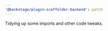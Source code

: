 ```yaml
---
'@backstage/plugin-scaffolder-backend': patch
---
```


Tidying up some imports and other code tweaks.

